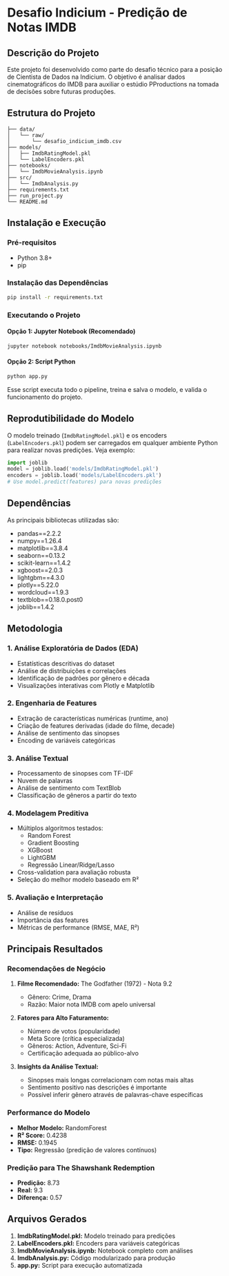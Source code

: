 # Desafio Indicium - Predição de Notas IMDB

## Descrição do Projeto

Este projeto foi desenvolvido como parte do desafio técnico para a posição de Cientista de Dados na Indicium. O objetivo é analisar dados cinematográficos do IMDB para auxiliar o estúdio PProductions na tomada de decisões sobre futuras produções.

## Estrutura do Projeto

```
├── data/
│   └── raw/
│       └── desafio_indicium_imdb.csv
├── models/
│   ├── ImdbRatingModel.pkl
│   └── LabelEncoders.pkl
├── notebooks/
│   └── ImdbMovieAnalysis.ipynb
├── src/
│   └── ImdbAnalysis.py
├── requirements.txt
├── run_project.py
└── README.md
```

## Instalação e Execução

### Pré-requisitos
- Python 3.8+
- pip

### Instalação das Dependências

```bash
pip install -r requirements.txt
```

### Executando o Projeto

#### Opção 1: Jupyter Notebook (Recomendado)
```bash
jupyter notebook notebooks/ImdbMovieAnalysis.ipynb
```
#### Opção 2: Script Python
```bash
python app.py
```
Esse script executa todo o pipeline, treina e salva o modelo, e valida o funcionamento do projeto.

## Reprodutibilidade do Modelo

O modelo treinado (`ImdbRatingModel.pkl`) e os encoders (`LabelEncoders.pkl`) podem ser carregados em qualquer ambiente Python para realizar novas predições. Veja exemplo:

```python
import joblib
model = joblib.load('models/ImdbRatingModel.pkl')
encoders = joblib.load('models/LabelEncoders.pkl')
# Use model.predict(features) para novas predições
```

## Dependências

As principais bibliotecas utilizadas são:
- pandas==2.2.2
- numpy==1.26.4
- matplotlib==3.8.4
- seaborn==0.13.2
- scikit-learn==1.4.2
- xgboost==2.0.3
- lightgbm==4.3.0
- plotly==5.22.0
- wordcloud==1.9.3
- textblob==0.18.0.post0
- joblib==1.4.2

## Metodologia

### 1. Análise Exploratória de Dados (EDA)
- Estatísticas descritivas do dataset
- Análise de distribuições e correlações
- Identificação de padrões por gênero e década
- Visualizações interativas com Plotly e Matplotlib

### 2. Engenharia de Features
- Extração de características numéricas (runtime, ano)
- Criação de features derivadas (idade do filme, decade)
- Análise de sentimento das sinopses
- Encoding de variáveis categóricas

### 3. Análise Textual
- Processamento de sinopses com TF-IDF
- Nuvem de palavras
- Análise de sentimento com TextBlob
- Classificação de gêneros a partir do texto

### 4. Modelagem Preditiva
- Múltiplos algoritmos testados:
  - Random Forest
  - Gradient Boosting
  - XGBoost
  - LightGBM
  - Regressão Linear/Ridge/Lasso
- Cross-validation para avaliação robusta
- Seleção do melhor modelo baseado em R²

### 5. Avaliação e Interpretação
- Análise de resíduos
- Importância das features
- Métricas de performance (RMSE, MAE, R²)

## Principais Resultados

### Recomendações de Negócio

1. **Filme Recomendado:** The Godfather (1972) - Nota 9.2
   - Gênero: Crime, Drama
   - Razão: Maior nota IMDB com apelo universal

2. **Fatores para Alto Faturamento:**
   - Número de votos (popularidade)
   - Meta Score (crítica especializada)
   - Gêneros: Action, Adventure, Sci-Fi
   - Certificação adequada ao público-alvo

3. **Insights da Análise Textual:**
   - Sinopses mais longas correlacionam com notas mais altas
   - Sentimento positivo nas descrições é importante
   - Possível inferir gênero através de palavras-chave específicas

### Performance do Modelo

- **Melhor Modelo:** RandomForest
- **R² Score:** 0.4238
- **RMSE:** 0.1945
- **Tipo:** Regressão (predição de valores contínuos)

### Predição para The Shawshank Redemption

- **Predição:** 8.73
- **Real:** 9.3
- **Diferença:** 0.57

## Arquivos Gerados

1. **ImdbRatingModel.pkl:** Modelo treinado para predições
2. **LabelEncoders.pkl:** Encoders para variáveis categóricas
3. **ImdbMovieAnalysis.ipynb:** Notebook completo com análises
4. **ImdbAnalysis.py:** Código modularizado para produção
5. **app.py:** Script para execução automatizada
